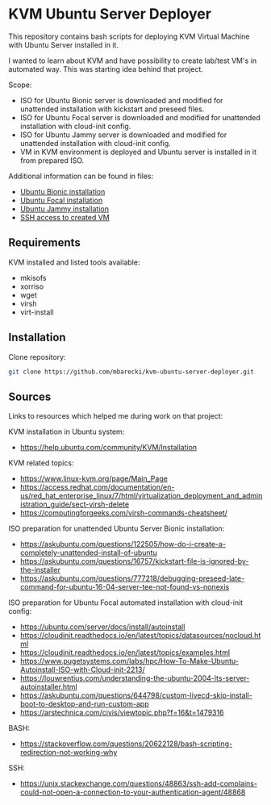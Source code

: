 # KVM Ubuntu Server Deployer

This repository contains bash scripts for deploying KVM Virtual Machine with Ubuntu Server installed in it. 

I wanted to learn about KVM and have possibility to create lab/test VM's in automated way. This was starting idea behind that project.

Scope:
- ISO for Ubuntu Bionic server is downloaded and modified for unattended installation with kickstart and preseed files.
- ISO for Ubuntu Focal server is downloaded and modified for unattended installation with cloud-init config.
- ISO for Ubuntu Jammy server is downloaded and modified for unattended installation with cloud-init config.
- VM in KVM environment is deployed and Ubuntu server is installed in it from prepared ISO.

Additional information can be found in files:
- [Ubuntu Bionic installation](bionic-preseed/README.md)
- [Ubuntu Focal installation](focal-autoinstall/README.md)
- [Ubuntu Jammy installation](jammy-autoinstall/README.md)
- [SSH access to created VM](./shared/ssh-information.md)

## Requirements
KVM installed and listed tools available:
- mkisofs  
- xorriso  
- wget
- virsh 
- virt-install 

## Installation
Clone repository:
```bash
git clone https://github.com/mbarecki/kvm-ubuntu-server-deployer.git
```

## Sources
Links to resources which helped me during work on that project:  

KVM installation in Ubuntu system:  
- https://help.ubuntu.com/community/KVM/Installation  

KVM related topics:  
- https://www.linux-kvm.org/page/Main_Page  
- https://access.redhat.com/documentation/en-us/red_hat_enterprise_linux/7/html/virtualization_deployment_and_administration_guide/sect-virsh-delete  
- https://computingforgeeks.com/virsh-commands-cheatsheet/  

ISO preparation for unattended Ubuntu Server Bionic installation:  
- https://askubuntu.com/questions/122505/how-do-i-create-a-completely-unattended-install-of-ubuntu  
- https://askubuntu.com/questions/16757/kickstart-file-is-ignored-by-the-installer  
- https://askubuntu.com/questions/777218/debugging-preseed-late-command-for-ubuntu-16-04-server-tee-not-found-vs-nonexis  

ISO preparation for Ubuntu Focal automated installation with cloud-init config:
- https://ubuntu.com/server/docs/install/autoinstall
- https://cloudinit.readthedocs.io/en/latest/topics/datasources/nocloud.html
- https://cloudinit.readthedocs.io/en/latest/topics/examples.html
- https://www.pugetsystems.com/labs/hpc/How-To-Make-Ubuntu-Autoinstall-ISO-with-Cloud-init-2213/
- https://louwrentius.com/understanding-the-ubuntu-2004-lts-server-autoinstaller.html
- https://askubuntu.com/questions/644798/custom-livecd-skip-install-boot-to-desktop-and-run-custom-app
- https://arstechnica.com/civis/viewtopic.php?f=16&t=1479316

BASH:  
- https://stackoverflow.com/questions/20622128/bash-scripting-redirection-not-working-why  

SSH:  
- https://unix.stackexchange.com/questions/48863/ssh-add-complains-could-not-open-a-connection-to-your-authentication-agent/48868  
